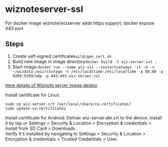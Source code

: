 # wiznoteserver-ssl
For docker image wiznote/wizserver adds https support, docker expose 443 port

## Steps
1. Create self-signed certificate`build/gen_cert.sh`
2. Build new image in image directory`docker build -t wiz-server-ssl .`
3. Start image `docker run --name wiz-ssl --restart=always -it -d -v ~/wizdata:/wiz/storage -v /etc/localtime:/etc/localtime -p 80:80 -p 9269:9269/udp -p 443:443 wiz-server-ssl`

[Here details of Wiznote server image deploy](https://wiz.cn/zh-cn/docker)

Install certificate for Linux:
```
sudo cp wiz-server.crt /usr/local/share/ca-certificates/
sudo update-ca-certificates
```

Install certificate for Android:
Deliver wiz-server.der.crt to the device. Install it by tap or Settings > Security & Location > Encryption & credentials > Install from SD Card > Downloads.\
Verify it's installed by navigating to Settings > Security & Location > Encryption & credentials > Trusted Credentials > User.